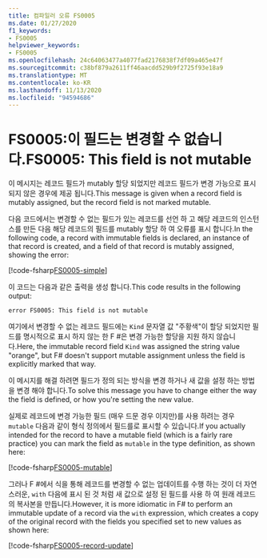 ```yaml
---
title: 컴파일러 오류 FS0005
ms.date: 01/27/2020
f1_keywords:
- FS0005
helpviewer_keywords:
- FS0005
ms.openlocfilehash: 24c64063477a4077fad2176838f7df09a465e47f
ms.sourcegitcommit: c38bf879a2611ff46aacdd529b9f2725f93e18a9
ms.translationtype: MT
ms.contentlocale: ko-KR
ms.lasthandoff: 11/13/2020
ms.locfileid: "94594686"
---
```

# <a name="fs0005-this-field-is-not-mutable"></a><span data-ttu-id="e4af4-102">FS0005:이 필드는 변경할 수 없습니다.</span><span class="sxs-lookup"><span data-stu-id="e4af4-102">FS0005: This field is not mutable</span></span>

<span data-ttu-id="e4af4-103">이 메시지는 레코드 필드가 mutably 할당 되었지만 레코드 필드가 변경 가능으로 표시 되지 않은 경우에 제공 됩니다.</span><span class="sxs-lookup"><span data-stu-id="e4af4-103">This message is given when a record field is mutably assigned, but the record field is not marked mutable.</span></span>

<span data-ttu-id="e4af4-104">다음 코드에서는 변경할 수 없는 필드가 있는 레코드를 선언 하 고 해당 레코드의 인스턴스를 만든 다음 해당 레코드의 필드를 mutably 할당 하 여 오류를 표시 합니다.</span><span class="sxs-lookup"><span data-stu-id="e4af4-104">In the following code, a record with immutable fields is declared, an instance of that record is created, and a field of that record is mutably assigned, showing the error:</span></span>

[!code-fsharp[FS0005-simple](~/samples/snippets/fsharp/compiler-messages/fs0005.fsx#L2-L8)]

<span data-ttu-id="e4af4-105">이 코드는 다음과 같은 출력을 생성 합니다.</span><span class="sxs-lookup"><span data-stu-id="e4af4-105">This code results in the following output:</span></span>

```text
error FS0005: This field is not mutable
```

<span data-ttu-id="e4af4-106">여기에서 변경할 수 없는 레코드 필드에는 `Kind` 문자열 값 "주황색"이 할당 되었지만 필드를 명시적으로 표시 하지 않는 한 F #은 변경 가능한 할당을 지원 하지 않습니다.</span><span class="sxs-lookup"><span data-stu-id="e4af4-106">Here, the immutable record field `Kind` was assigned the string value "orange", but F# doesn't support mutable assignment unless the field is explicitly marked that way.</span></span>

<span data-ttu-id="e4af4-107">이 메시지를 해결 하려면 필드가 정의 되는 방식을 변경 하거나 새 값을 설정 하는 방법을 변경 해야 합니다.</span><span class="sxs-lookup"><span data-stu-id="e4af4-107">To solve this message you have to change either the way the field is defined, or how you're setting the new value.</span></span>

<span data-ttu-id="e4af4-108">실제로 레코드에 변경 가능한 필드 (매우 드문 경우 이지만)를 사용 하려는 경우 `mutable` 다음과 같이 형식 정의에서 필드를로 표시할 수 있습니다.</span><span class="sxs-lookup"><span data-stu-id="e4af4-108">If you actually intended for the record to have a mutable field (which is a fairly rare practice) you can mark the field as `mutable` in the type definition, as shown here:</span></span>

[!code-fsharp[FS0005-mutable](~/samples/snippets/fsharp/compiler-messages/fs0005.fsx#L11-L17)]

<span data-ttu-id="e4af4-109">그러나 F #에서 식을 통해 레코드를 변경할 수 없는 업데이트를 수행 하는 것이 더 자연 스러운, `with` 다음에 표시 된 것 처럼 새 값으로 설정 된 필드를 사용 하 여 원래 레코드의 복사본을 만듭니다.</span><span class="sxs-lookup"><span data-stu-id="e4af4-109">However, it is more idiomatic in F# to perform an immutable update of a record via the `with` expression, which creates a copy of the original record with the fields you specified set to new values as shown here:</span></span>

[!code-fsharp[FS0005-record-update](~/samples/snippets/fsharp/compiler-messages/fs0005.fsx#L20-L26)]

